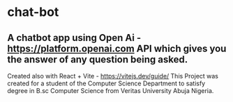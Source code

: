 # chat-bot

## A chatbot app using Open Ai - <https://platform.openai.com> API  which gives you the answer of any question being asked.
Created also with React + Vite - <https://vitejs.dev/guide/>                                                                                            This Project was created for a student of the Computer Science Department to satisfy degree in B.sc Computer Science from Veritas University Abuja Nigeria.

